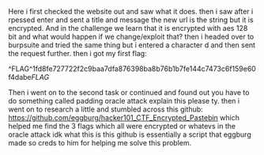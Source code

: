 Here i first checked the website out and saw what it does. then i saw after i rpessed enter and sent a title and message the new url is the string but it is encrypted. And in the challenge we learn that it is encrypted with aes 128 bit and what would happen if we change/exploit that? then i headed over to burpsuite and tried the same thing but i entered a character d and then sent the request further. then i got my first flag:

^FLAG^1fd8fe727722f2c9baa7dfa876398ba8b76b1b7fe144c7473c6f159e60f4dabe$FLAG$

Then i went on to the second task or continued and found out you have to do something called  padding oracle attack explain this please ty. then i went on to research a little and stumbled across this github: https://github.com/eggburg/hacker101_CTF_Encrypted_Pastebin which helped me find the 3 flags which all were encrypted or whatevs in the oracle attack idk what this is
this github is essentially a script that eggburg made so creds to him for helping me solve this problem.